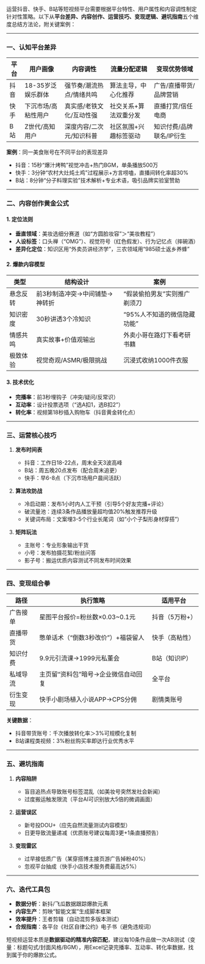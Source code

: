 运营抖音、快手、B站等短视频平台需要根据平台特性、用户属性和内容调性制定针对性策略。以下从**平台差异、内容创作、运营技巧、变现逻辑、避坑指南**五个维度总结方法论，附关键案例：

---

### 一、**认知平台差异**
| 平台   | 用户画像         | 内容调性               | 流量分配逻辑          | 变现优势领域         |
|--------|------------------|------------------------|-----------------------|----------------------|
| 抖音   | 18-35岁泛娱乐群体 | 强节奏/潮流热点/情绪共鸣 | 算法主导，中心化推荐  | 广告/直播带货/品牌营销 |
| 快手   | 下沉市场/高粘性用户 | 真实感/老铁文化/互动性强 | 社交关系+算法双重分发 | 直播打赏/信任电商    |
| B站    | Z世代/高知用户    | 深度内容/二次元/知识科普 | 社区氛围+兴趣标签驱动 | 知识付费/品牌联名/IP衍生 |

**案例**：同一美食账号在不同平台的表现差异  
- 抖音：15秒“爆汁烤鸭”视觉冲击+热门BGM，单条播放500万  
- 快手：3分钟“农村大灶炖土鸡”过程展示+方言唠嗑，直播间转化率超30%  
- B站：8分钟“分子料理实验”技术解析+专业术语，吸引品牌实验室赞助

---

### 二、**内容创作黄金公式**
#### 1. **定位法则**
- **垂直领域**：美妆选细分赛道（如“方圆脸妆容”＞“美妆教程”）  
- **人设标签**：口头禅（“OMG”）、视觉符号（红色假发）、行为记忆点（摔碗酒）  
- **差异化定位**：知识区用“外卖员讲经济学”，三农领域用“985硕士返乡养蜂”

#### 2. **爆款内容模型**
| 类型       | 结构设计                      | 案例                          |
|------------|-----------------------------|-------------------------------|
| 悬念反转   | 前3秒制造冲突→中间铺垫→神转折 | “假装偷拍男友”实则推广剃须刀  |
| 知识密度   | 30秒讲透3个冷知识            | “95%人不知道的微信隐藏功能”   |
| 情感共鸣   | 真实故事+价值观输出           | 外卖小哥在路灯下看考研书籍    |
| 极致体验   | 视觉奇观/ASMR/极限挑战        | 沉浸式收纳1000件衣服          |

#### 3. **技术优化**
- **完播率**：前3秒埋钩子（冲突/疑问/反常识）  
- **互动率**：设计投票选项（“选A扣1，选B扣2”）  
- **转化率**：视频第18秒插入购物车（抖音黄金转化点）

---

### 三、**运营核心技巧**
1. **发布时间表**  
   - 抖音：工作日18-22点，周末全天3波高峰  
   - B站：周五晚20点发布（配合周末追更）  
   - 快手：早6-8点（下沉市场用户晨间活跃）

2. **算法攻防战**  
   - 冷启动期：发布1小时内人工干预（引导5个好友完播+评论）  
   - 破流量池：连续3条作品播放量超均值20%触发推荐升级  
   - 关键词布局：文案埋3-5个行业长尾词（如“小个子梨形身材穿搭”）

3. **矩阵玩法**  
   - 主账号：专业形象输出干货  
   - 小号：发布拍摄花絮/粉丝问答  
   - 影子号：搬运优质内容测试不同发布时间效果

---

### 四、**变现组合拳**
| 路径       | 执行策略                                  | 适用平台        |
|------------|-----------------------------------------|----------------|
| 广告接单   | 星图平台报价=粉丝数×0.03~0.1元           | 抖音（5万粉+）  |
| 直播带货   | 憋单话术（“倒数3秒改价”）+福袋留人       | 快手（高粘性）  |
| 知识付费   | 9.9元引流课→1999元私董会                 | B站（知识IP）   |
| 私域导流   | 主页留“资料包”暗号→企业微信自动回复       | 全平台          |
| 衍生变现   | 快手小剧场植入小说APP→CPS分佣             | 剧情类账号      |

**关键数据**：  
- 抖音带货账号：千次播放转化率＞3%可规模化复制  
- B站课程类视频：3%粉丝购买率即达行业优秀水平

---

### 五、**避坑指南**
1. **内容陷阱**  
   - 盲目追热点导致账号标签混乱（如美妆号突然发社会新闻）  
   - 过度搬运触发限流（平台AI可识别放大5倍的微调画面）

2. **运营误区**  
   - 新号投DOU+（应先自然流量测试内容模型）  
   - 日更导致流量递减（优质账号建议每周3更+1条直播预告）

3. **变现雷区**  
   - 过早接低质广告（某穿搭博主接页游广告掉粉40%）  
   - 忽视平台抽成（快手小店技术服务费最高达5%）

---

### 六、**迭代工具包**
- **数据分析**：新抖/飞瓜数据跟踪爆款元素  
- **内容生产**：剪映“智能文案”生成脚本框架  
- **效率提升**：王者剪辑（自动混剪多版本测试）  
- **合规指南**：各平台《社区自律公约》电子书（避免违规词）

短视频运营本质是**数据驱动的精准内容匹配**，建议每10条作品做一次AB测试（变量：标题句式/封面风格/BGM），用Excel记录完播率、互动率、转化率数据，找到属于你的爆款公式。


